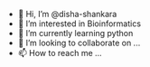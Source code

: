 - 👋 Hi, I’m @disha-shankara
- 👀 I’m interested in Bioinformatics
- 🌱 I’m currently learning python
- 💞️ I’m looking to collaborate on ...
- 📫 How to reach me ...

<!---
disha-shankara/disha-shankara is a ✨ special ✨ repository because its `README.md` (this file) appears on your GitHub profile.
You can click the Preview link to take a look at your changes.
--->
